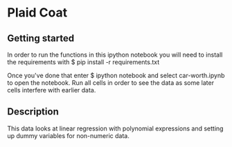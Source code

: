# Plaid Coat

## Getting started

In order to run the functions in this ipython notebook you will need to install the requirements with $ pip install -r requirements.txt

Once you've done that enter $ ipython notebook and select car-worth.ipynb to open the notebook.  Run all cells in order to see the data as some later cells interfere with earlier data.

## Description

This data looks at linear regression with polynomial expressions and setting up dummy variables for non-numeric data.
